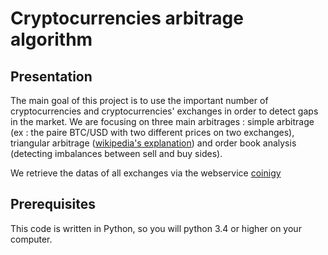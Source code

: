 # Cryptocurrencies arbitrage algorithm

## Presentation

The main goal of this project is to use the important number of cryptocurrencies and cryptocurrencies' exchanges in order to detect gaps in the market.
We are focusing on three main arbitrages : simple arbitrage (ex : the paire BTC/USD with two different prices on two exchanges), triangular arbitrage ([wikipedia's explanation](https://en.wikipedia.org/wiki/Triangular_arbitrage)) and order book analysis (detecting imbalances between sell and buy sides).

We retrieve the datas of all exchanges via the webservice [coinigy](https://www.coinigy.com/)


## Prerequisites

This code is written in Python, so you will python 3.4 or higher on your computer. 
